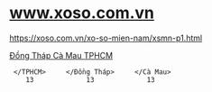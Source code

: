 # www.xoso.com.vn
https://xoso.com.vn/xo-so-mien-nam/xsmn-p1.html

<a title="Đồng Tháp" href="/xo-so-dong-thap/xsdt-p1.html"> Đồng Tháp </a> </td> </tr> <tr> <td></td> <td> <a title="Cà Mau" href="/xo-so-ca-mau/xscm-p1.html"> Cà Mau
 </a> </td> <td> <a title="TPHCM" href="/xo-so-tphcm/xshcm-p1.html"> TPHCM </a> </td> </tr> <tr> <td></td> <td>
   


     </TPHCM>     </Đồng Tháp>     </Cà Mau>
        13             13             13
